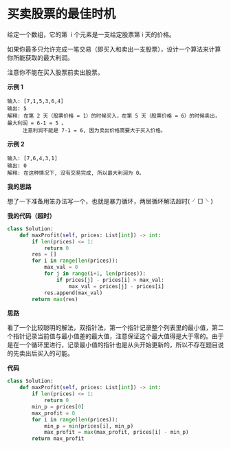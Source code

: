 # 买卖股票的最佳时机

给定一个数组，它的第  i 个元素是一支给定股票第 i 天的价格。

如果你最多只允许完成一笔交易（即买入和卖出一支股票），设计一个算法来计算你所能获取的最大利润。

注意你不能在买入股票前卖出股票。

**示例 1**

```
输入: [7,1,5,3,6,4]
输出: 5
解释: 在第 2 天（股票价格 = 1）的时候买入，在第 5 天（股票价格 = 6）的时候卖出，最大利润 = 6-1 = 5 。
     注意利润不能是 7-1 = 6, 因为卖出价格需要大于买入价格。
```

**示例 2**

```
输入: [7,6,4,3,1]
输出: 0
解释: 在这种情况下, 没有交易完成, 所以最大利润为 0。
```

**我的思路**

想了一下准备用笨办法写一个，也就是暴力循环，两层循环解法超时( ╯□╰ )

**我的代码（超时）**

```python
class Solution:
    def maxProfit(self, prices: List[int]) -> int:
        if len(prices) <= 1:
            return 0
        res = []
        for i in range(len(prices)):
            max_val = 0
            for j in range(i+1, len(prices)):
                if prices[j] - prices[i] > max_val:
                    max_val = prices[j] - prices[i]
            res.append(max_val)
        return max(res)
```

**思路**

看了一个比较聪明的解法，双指针法，第一个指针记录整个列表里的最小值，第二个指针记录当前值与最小值差的最大值，注意保证这个最大值得是大于零的。由于是在一个循环里进行，记录最小值的指针也是从头开始更新的，所以不存在题目说的先卖出后买入的可能。

**代码**

```python
class Solution:
    def maxProfit(self, prices: List[int]) -> int:
        if len(prices) <= 1:
            return 0
        min_p = prices[0]
        max_profit = 0
        for i in range(len(prices)):
            min_p = min(prices[i], min_p)
            max_profit = max(max_profit, prices[i] - min_p)
        return max_profit
```
